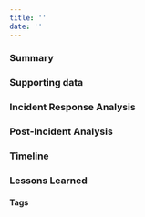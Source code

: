 ```yaml
---
title: ''
date: ''
---
```


### Summary

### Supporting data  

### Incident Response Analysis

### Post-Incident Analysis

### Timeline

### Lessons Learned

#### Tags
